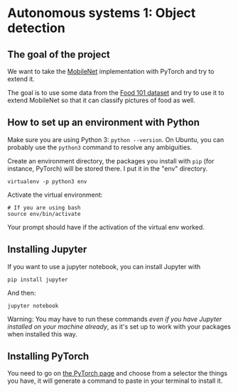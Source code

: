 # Autonomous systems 1: Object detection

## The goal of the project

We want to take the [MobileNet](https://pytorch.org/hub/pytorch_vision_mobilenet_v2/) implementation with PyTorch and try to extend it.

The goal is to use some data from the [Food 101 dataset](https://www.kaggle.com/kmader/food41) and try to use it to extend MobileNet so that it can classify pictures of food as well.

## How to set up an environment with Python

Make sure you are using Python 3: `python --version`. On Ubuntu, you can probably use the `python3` command to resolve any ambiguities.

Create an environment directory, the packages you install with `pip` (for instance, PyTorch) will be stored there. I put it in the "env" directory.

	virtualenv -p python3 env

Activate the virtual environment:

	# If you are using bash
	source env/bin/activate

Your prompt should have if the activation of the virtual env worked.

## Installing Jupyter

If you want to use a jupyter notebook, you can install Jupyter with

	pip install jupyter

And then:

	jupyter notebook

Warning: You may have to run these commands *even if you have Jupyter installed on your machine already*, as it's set up to work with your packages when installed this way.

## Installing PyTorch

You need to go on [the PyTorch page](https://pytorch.org/get-started/locally/#mac-anaconda) and choose from a selector the things you have, it will generate a command to paste in your terminal to install it.

